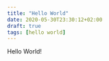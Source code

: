 ```yaml
---
title: "Hello World"
date: 2020-05-30T23:30:12+02:00
draft: true
tags: [hello world]
---
```


Hello World!